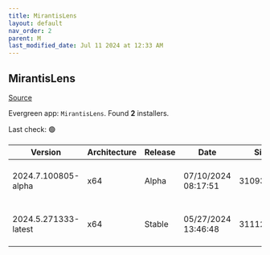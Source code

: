 ```yaml
---
title: MirantisLens
layout: default
nav_order: 2
parent: M
last_modified_date: Jul 11 2024 at 12:33 AM
---
```


## MirantisLens

[Source](https://k8slens.dev/)

Evergreen app: `MirantisLens`. Found **2** installers.

Last check: 🟢

| Version              | Architecture | Release | Date                | Size      | Sha512                                                                                   | URI                                                                                                                                                    |
| -------------------- | ------------ | ------- | ------------------- | --------- | ---------------------------------------------------------------------------------------- | ------------------------------------------------------------------------------------------------------------------------------------------------------ |
| 2024.7.100805-alpha  | x64          | Alpha   | 07/10/2024 08:17:51 | 310934875 | M2+rLZAs27mH59JAXRKkDNeRc3qIUrMjvP9MMLtJKyZ4lzLSyLWHNvnhGpTnHpHBFz4NFtehH71qmreOnMo3lw== | [https://downloads.k8slens.dev/ide/Lens%20Setup%202024.7.100805-alpha.exe](https://downloads.k8slens.dev/ide/Lens%20Setup%202024.7.100805-alpha.exe)   |
| 2024.5.271333-latest | x64          | Stable  | 05/27/2024 13:46:48 | 311125528 | i2cQC3LjEMVc4gIniwsYPo7CDD4qvmYeAOf15hQpi6pk/nxWMx1t2WPvI4J+Dei0hkpvRlYSKkU80Pi788wYsQ== | [https://downloads.k8slens.dev/ide/Lens%20Setup%202024.5.271333-latest.exe](https://downloads.k8slens.dev/ide/Lens%20Setup%202024.5.271333-latest.exe) |
